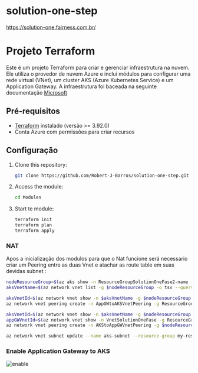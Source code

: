 # solution-one-step
https://solution-one.fairness.com.br/
# Projeto Terraform

Este é um projeto Terraform para criar e gerenciar infraestrutura na nuvem. Ele utiliza o provedor de nuvem Azure e inclui módulos para configurar uma rede virtual (VNet), um cluster AKS (Azure Kubernetes Service) e um Application Gateway. A infraestrutura foi baceada na seguinte documentação [Microsoft](https://learn.microsoft.com/pt-br/azure/application-gateway/tutorial-ingress-controller-add-on-existing?toc=https%3A%2F%2Fdocs.microsoft.com%2Fen-us%2Fazure%2Faks%2Ftoc.json&bc=https%3A%2F%2Fdocs.microsoft.com%2Fen-us%2Fazure%2Fbread%2Ftoc.json#code-try-1)

## Pré-requisitos

- [Terraform](https://www.terraform.io/downloads.html) instalado (versão >= 3.92.0)
- Conta Azure com permissões para criar recursos

## Configuração

1. Clone this repository:

   ```bash
   git clone https://github.com/Robert-J-Barros/solution-one-step.git
   ```
2. Access the module:

   ```bash
   cd Modules
   ```
3. Start te module:

   ```bash
   terraform init
   terraform plan
   terraform apply
   ```
### NAT
Apos a inicialização dos modulos para que o Nat funcione será necessario criar um Peering entre as duas Vnet e atachar as route table em suas devidas subnet :
```bash
nodeResourceGroup=$(az aks show -n ResourceGroupSolutionOneFase2-name -g ResourceGroupSolutionOneFase2 -o tsv --query "nodeResourceGroup")
aksVnetName=$(az network vnet list -g $nodeResourceGroup -o tsv --query "[0].name")

aksVnetId=$(az network vnet show -n $aksVnetName -g $nodeResourceGroup -o tsv --query "id")
az network vnet peering create -n AppGWtoAKSVnetPeering -g ResourceGroupSolutionOneFase2 --vnet-name VnetSolutionOneFase --remote-vnet $aksVnetId --allow-vnet-access

aksVnetId=$(az network vnet show -n $aksVnetName -g $nodeResourceGroup -o tsv --query "id")
appGWVnetId=$(az network vnet show -n VnetSolutionOneFase -g ResourceGroupSolutionOneFase2 -o tsv --query "id")
az network vnet peering create -n AKStoAppGWVnetPeering -g $nodeResourceGroup --vnet-name $aksVnetName --remote-vnet $appGWVnetId --allow-vnet-access
```
```bash
az network vnet subnet update --name aks-subnet --resource-group my-resource-group --vnet-name my-vnet --route-table route-table-aks
```

### Enable Application Gateway to AKS

![enable](https://github.com/Robert-J-Barros/solution-one-step/assets/105607298/4d791ee7-b6b4-474b-b02b-d0b8fde831c7)
